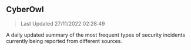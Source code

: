## CyberOwl 
> Last Updated 27/11/2022 02:28:49 


A daily updated summary of the most frequent types of security incidents currently being reported from different sources.

